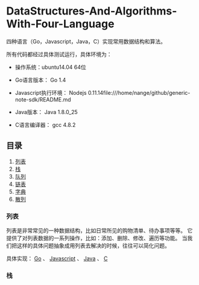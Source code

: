 # DataStructures-And-Algorithms-With-Four-Language

四种语言（Go，Javascript，Java，C）实现常用数据结构和算法。

所有代码都经过具体测试运行，具体环境为：
- 操作系统：ubuntu14.04 64位
- Go语言版本： Go 1.4
- Javascript执行环境： Nodejs 0.11.14file:///home/nange/github/generic-note-sdk/README.md

- Java版本： Java 1.8.0_25
- C语言编译器： gcc 4.8.2


## 目录
1. [列表](#列表)
2. [栈](#栈)
3. [队列](#队列)
4. [链表](#链表)
5. [字典](#字典)
6. [散列](#散列)


### 列表
列表是非常常见的一种数据结构，比如日常所见的购物清单、待办事项等等。
它提供了对列表数据的一系列操作，比如：添加、删除、修改、遍历等功能。
当我们把这样的具体问题抽象成用列表去解决的时候，往往可以简化问题。

具体实现： [Go](go/src/arraylist) 、 [Javascript](Javascript/lib/arraylist) 、 
[Java](java/arraylist) 、 [C](c/arraylist)


### 栈

